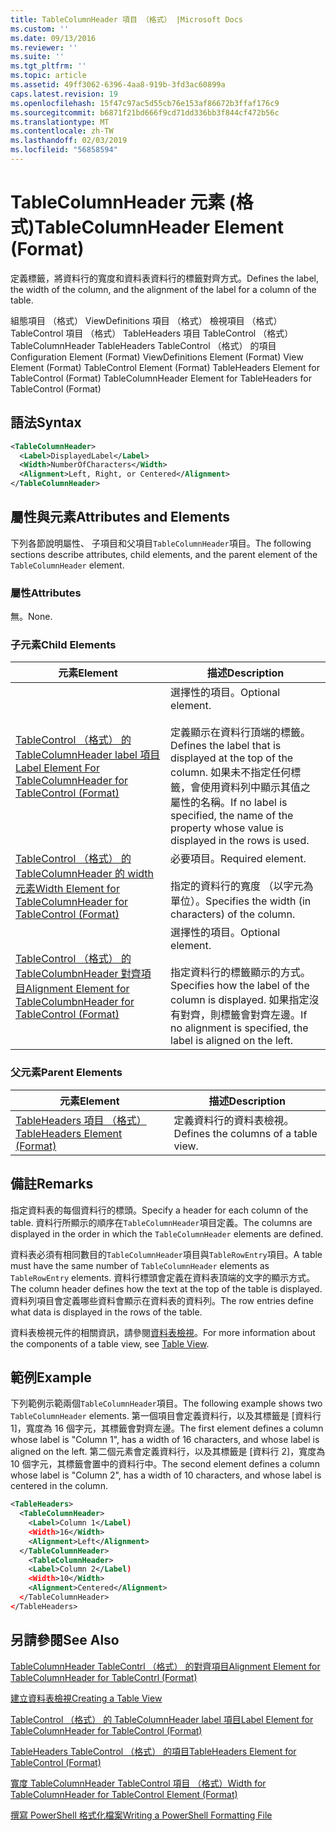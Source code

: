 ```yaml
---
title: TableColumnHeader 項目 （格式） |Microsoft Docs
ms.custom: ''
ms.date: 09/13/2016
ms.reviewer: ''
ms.suite: ''
ms.tgt_pltfrm: ''
ms.topic: article
ms.assetid: 49ff3062-6396-4aa8-919b-3fd3ac60899a
caps.latest.revision: 19
ms.openlocfilehash: 15f47c97ac5d55cb76e153af86672b3ffaf176c9
ms.sourcegitcommit: b6871f21bd666f9cd71dd336bb3f844cf472b56c
ms.translationtype: MT
ms.contentlocale: zh-TW
ms.lasthandoff: 02/03/2019
ms.locfileid: "56858594"
---
```

# <a name="tablecolumnheader-element-format"></a><span data-ttu-id="ae98c-102">TableColumnHeader 元素 (格式)</span><span class="sxs-lookup"><span data-stu-id="ae98c-102">TableColumnHeader Element (Format)</span></span>

<span data-ttu-id="ae98c-103">定義標籤，將資料行的寬度和資料表資料行的標籤對齊方式。</span><span class="sxs-lookup"><span data-stu-id="ae98c-103">Defines the label, the width of the column, and the alignment of the label for a column of the table.</span></span>

<span data-ttu-id="ae98c-104">組態項目 （格式） ViewDefinitions 項目 （格式） 檢視項目 （格式） TableControl 項目 （格式） TableHeaders 項目 TableControl （格式） TableColumnHeader TableHeaders TableControl （格式） 的項目</span><span class="sxs-lookup"><span data-stu-id="ae98c-104">Configuration Element (Format) ViewDefinitions Element (Format) View Element (Format) TableControl Element (Format) TableHeaders Element for TableControl (Format) TableColumnHeader Element for TableHeaders for TableControl (Format)</span></span>

## <a name="syntax"></a><span data-ttu-id="ae98c-105">語法</span><span class="sxs-lookup"><span data-stu-id="ae98c-105">Syntax</span></span>

```xml
<TableColumnHeader>
  <Label>DisplayedLabel</Label>
  <Width>NumberOfCharacters</Width>
  <Alignment>Left, Right, or Centered</Alignment>
</TableColumnHeader>
```

## <a name="attributes-and-elements"></a><span data-ttu-id="ae98c-106">屬性與元素</span><span class="sxs-lookup"><span data-stu-id="ae98c-106">Attributes and Elements</span></span>

<span data-ttu-id="ae98c-107">下列各節說明屬性、 子項目和父項目`TableColumnHeader`項目。</span><span class="sxs-lookup"><span data-stu-id="ae98c-107">The following sections describe attributes, child elements, and the parent element of the `TableColumnHeader` element.</span></span>

### <a name="attributes"></a><span data-ttu-id="ae98c-108">屬性</span><span class="sxs-lookup"><span data-stu-id="ae98c-108">Attributes</span></span>

<span data-ttu-id="ae98c-109">無。</span><span class="sxs-lookup"><span data-stu-id="ae98c-109">None.</span></span>

### <a name="child-elements"></a><span data-ttu-id="ae98c-110">子元素</span><span class="sxs-lookup"><span data-stu-id="ae98c-110">Child Elements</span></span>

|<span data-ttu-id="ae98c-111">元素</span><span class="sxs-lookup"><span data-stu-id="ae98c-111">Element</span></span>|<span data-ttu-id="ae98c-112">描述</span><span class="sxs-lookup"><span data-stu-id="ae98c-112">Description</span></span>|
|-------------|-----------------|
|[<span data-ttu-id="ae98c-113">TableControl （格式） 的 TableColumnHeader label 項目</span><span class="sxs-lookup"><span data-stu-id="ae98c-113">Label Element For TableColumnHeader for TableControl (Format)</span></span>](./label-element-for-tablecolumnheader-for-tablecontrol-format.md)|<span data-ttu-id="ae98c-114">選擇性的項目。</span><span class="sxs-lookup"><span data-stu-id="ae98c-114">Optional element.</span></span><br /><br /> <span data-ttu-id="ae98c-115">定義顯示在資料行頂端的標籤。</span><span class="sxs-lookup"><span data-stu-id="ae98c-115">Defines the label that is displayed at the top of the column.</span></span> <span data-ttu-id="ae98c-116">如果未不指定任何標籤，會使用資料列中顯示其值之屬性的名稱。</span><span class="sxs-lookup"><span data-stu-id="ae98c-116">If no label is specified, the name of the property whose value is displayed in the rows is used.</span></span>|
|[<span data-ttu-id="ae98c-117">TableControl （格式） 的 TableColumnHeader 的 width 元素</span><span class="sxs-lookup"><span data-stu-id="ae98c-117">Width Element for TableColumnHeader for TableControl (Format)</span></span>](./width-element-for-tablecolumnheader-for-tablecontrol-format.md)|<span data-ttu-id="ae98c-118">必要項目。</span><span class="sxs-lookup"><span data-stu-id="ae98c-118">Required element.</span></span><br /><br /> <span data-ttu-id="ae98c-119">指定的資料行的寬度 （以字元為單位）。</span><span class="sxs-lookup"><span data-stu-id="ae98c-119">Specifies the width (in characters) of the column.</span></span>|
|[<span data-ttu-id="ae98c-120">TableControl （格式） 的 TableColumbnHeader 對齊項目</span><span class="sxs-lookup"><span data-stu-id="ae98c-120">Alignment Element for TableColumbnHeader for TableControl (Format)</span></span>](./alignment-element-for-tablecolumnheader-for-tablecontrol-format.md)|<span data-ttu-id="ae98c-121">選擇性的項目。</span><span class="sxs-lookup"><span data-stu-id="ae98c-121">Optional element.</span></span><br /><br /> <span data-ttu-id="ae98c-122">指定資料行的標籤顯示的方式。</span><span class="sxs-lookup"><span data-stu-id="ae98c-122">Specifies how the label of the column is displayed.</span></span> <span data-ttu-id="ae98c-123">如果指定沒有對齊，則標籤會對齊左邊。</span><span class="sxs-lookup"><span data-stu-id="ae98c-123">If no alignment is specified, the label is aligned on the left.</span></span>|

### <a name="parent-elements"></a><span data-ttu-id="ae98c-124">父元素</span><span class="sxs-lookup"><span data-stu-id="ae98c-124">Parent Elements</span></span>

|<span data-ttu-id="ae98c-125">元素</span><span class="sxs-lookup"><span data-stu-id="ae98c-125">Element</span></span>|<span data-ttu-id="ae98c-126">描述</span><span class="sxs-lookup"><span data-stu-id="ae98c-126">Description</span></span>|
|-------------|-----------------|
|[<span data-ttu-id="ae98c-127">TableHeaders 項目 （格式）</span><span class="sxs-lookup"><span data-stu-id="ae98c-127">TableHeaders Element (Format)</span></span>](./tableheaders-element-format.md)|<span data-ttu-id="ae98c-128">定義資料行的資料表檢視。</span><span class="sxs-lookup"><span data-stu-id="ae98c-128">Defines the columns of a table view.</span></span>|

## <a name="remarks"></a><span data-ttu-id="ae98c-129">備註</span><span class="sxs-lookup"><span data-stu-id="ae98c-129">Remarks</span></span>

<span data-ttu-id="ae98c-130">指定資料表的每個資料行的標頭。</span><span class="sxs-lookup"><span data-stu-id="ae98c-130">Specify a header for each column of the table.</span></span> <span data-ttu-id="ae98c-131">資料行所顯示的順序在`TableColumnHeader`項目定義。</span><span class="sxs-lookup"><span data-stu-id="ae98c-131">The columns are displayed in the order in which the `TableColumnHeader` elements are defined.</span></span>

<span data-ttu-id="ae98c-132">資料表必須有相同數目的`TableColumnHeader`項目與`TableRowEntry`項目。</span><span class="sxs-lookup"><span data-stu-id="ae98c-132">A table must have the same number of `TableColumnHeader` elements as `TableRowEntry` elements.</span></span> <span data-ttu-id="ae98c-133">資料行標頭會定義在資料表頂端的文字的顯示方式。</span><span class="sxs-lookup"><span data-stu-id="ae98c-133">The column header defines how the text at the top of the table is displayed.</span></span> <span data-ttu-id="ae98c-134">資料列項目會定義哪些資料會顯示在資料表的資料列。</span><span class="sxs-lookup"><span data-stu-id="ae98c-134">The row entries define what data is displayed in the rows of the table.</span></span>

<span data-ttu-id="ae98c-135">資料表檢視元件的相關資訊，請參閱[資料表檢視](./creating-a-table-view.md)。</span><span class="sxs-lookup"><span data-stu-id="ae98c-135">For more information about the components of a table view, see [Table View](./creating-a-table-view.md).</span></span>

## <a name="example"></a><span data-ttu-id="ae98c-136">範例</span><span class="sxs-lookup"><span data-stu-id="ae98c-136">Example</span></span>

<span data-ttu-id="ae98c-137">下列範例示範兩個`TableColumnHeader`項目。</span><span class="sxs-lookup"><span data-stu-id="ae98c-137">The following example shows two `TableColumnHeader` elements.</span></span> <span data-ttu-id="ae98c-138">第一個項目會定義資料行，以及其標籤是 [資料行 1]，寬度為 16 個字元，其標籤會對齊左邊。</span><span class="sxs-lookup"><span data-stu-id="ae98c-138">The first element defines a column whose label is "Column 1", has a width of 16 characters, and whose label is aligned on the left.</span></span> <span data-ttu-id="ae98c-139">第二個元素會定義資料行，以及其標籤是 [資料行 2]，寬度為 10 個字元，其標籤會置中的資料行中。</span><span class="sxs-lookup"><span data-stu-id="ae98c-139">The second element defines a column whose label is "Column 2", has a width of 10 characters, and whose label is centered in the column.</span></span>

```xml
<TableHeaders>
  <TableColumnHeader>
    <Label>Column 1</Label)
    <Width>16</Width>
    <Alignment>Left</Alignment>
  </TableColumnHeader>
    <TableColumnHeader>
    <Label>Column 2</Label)
    <Width>10</Width>
    <Alignment>Centered</Alignment>
  </TableColumnHeader>
</TableHeaders>
```

## <a name="see-also"></a><span data-ttu-id="ae98c-140">另請參閱</span><span class="sxs-lookup"><span data-stu-id="ae98c-140">See Also</span></span>

[<span data-ttu-id="ae98c-141">TableColumnHeader TableContrl （格式） 的對齊項目</span><span class="sxs-lookup"><span data-stu-id="ae98c-141">Alignment Element for TableColumnHeader for TableContrl (Format)</span></span>](./alignment-element-for-tablecolumnheader-for-tablecontrol-format.md)

[<span data-ttu-id="ae98c-142">建立資料表檢視</span><span class="sxs-lookup"><span data-stu-id="ae98c-142">Creating a Table View</span></span>](./creating-a-table-view.md)

[<span data-ttu-id="ae98c-143">TableControl （格式） 的 TableColumnHeader label 項目</span><span class="sxs-lookup"><span data-stu-id="ae98c-143">Label Element for TableColumnHeader for TableControl (Format)</span></span>](./label-element-for-tablecolumnheader-for-tablecontrol-format.md)

[<span data-ttu-id="ae98c-144">TableHeaders TableControl （格式） 的項目</span><span class="sxs-lookup"><span data-stu-id="ae98c-144">TableHeaders Element for TableControl (Format)</span></span>](./tableheaders-element-format.md)

[<span data-ttu-id="ae98c-145">寬度 TableColumnHeader TableControl 項目 （格式）</span><span class="sxs-lookup"><span data-stu-id="ae98c-145">Width for TableColumnHeader for TableControl Element (Format)</span></span>](./width-element-for-tablecolumnheader-for-tablecontrol-format.md)

[<span data-ttu-id="ae98c-146">撰寫 PowerShell 格式化檔案</span><span class="sxs-lookup"><span data-stu-id="ae98c-146">Writing a PowerShell Formatting File</span></span>](./writing-a-powershell-formatting-file.md)
